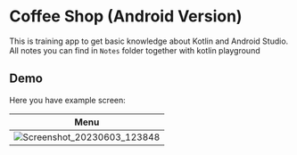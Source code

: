 # Coffee Shop (Android Version)

This is training app to get basic knowledge about Kotlin and Android Studio. All notes you can find in `Notes` folder together with kotlin playground

## Demo

Here you have example screen:

| Menu                                                                                                                                                          |
| ----------------------------------------------------------------------------------------------------------------------------------------------------------------- |
| ![Screenshot_20230603_123848](https://github.com/witoldmetel/Coffee-Shop-Android/assets/31034370/92706621-a21e-48cf-93de-31ab6afe8142) | 
